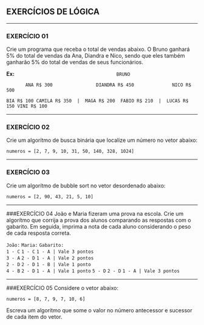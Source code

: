 ## EXERCÍCIOS DE LÓGICA
---
### EXERCÍCIO 01
Crie um programa que receba o total de vendas abaixo. O Bruno ganhará 5% do total de vendas da Ana, Diandra e Nico, sendo que eles também ganharão 5% do total de vendas de seus funcionários.  


 **Ex:**
 `                                     BRUNO`

 `       ANA R$ 300                DIANDRA R$ 450              NICO R$ 500`

`BIA R$ 100 CAMILA R$ 350  |  MAGA R$ 200  FABIO R$ 210  |  LUCAS R$ 150 VINI R$ 100`

---

### EXERCÍCIO 02
Crie um algorítmo de busca binária que localize um número no vetor abaixo:

`numeros = [2, 7, 9, 10, 31, 50, 140, 328, 1024]`

---

### EXERCÍCIO 03
Crie um algorítmo de bubble sort no vetor desordenado abaixo:

`numeros = [2, 90, 43, 21, 5, 10]`

---

###EXERCÍCIO 04
João e Maria fizeram uma prova na escola. Crie um algorítmo que corrija a prova dos alunos comparando as respostas com o gabarito. Em seguida, imprima a nota de cada aluno considerando o peso de cada resposta correta.

`João:`       `Maria:`      `Gabarito:`      
`1 - C`       `1 - C`       `1 - A | Vale 3 pontos`  
`3 - A`       `2 - D`       `1 - A | Vale 2 pontos`  
`2 - D`       `2 - D`       `1 - B | Vale 1 ponto`   
`4 - B`       `2 - D`       `1 - A | Vale 1 ponto` 
`5 - D`       `2 - D`       `1 - A | Vale 3 pontos` 

---

###EXERCÍCIO 05
Considere o vetor abaixo:

`numeros = [8, 7, 9, 7, 10, 6]`

Escreva um algorítmo que some o valor no número antecessor e sucessor de cada item do vetor.